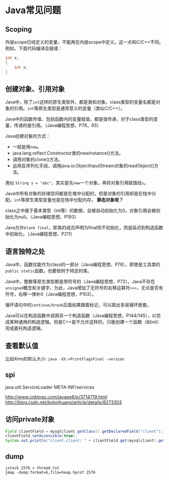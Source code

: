 # Java常见问题

## Scoping

外层scope已经定义的变量，不能再在内层scope中定义。这一点和C/C++不同。例如，下面代码编译会报错：
```java
int x;
{
	int x;
}
```

## 创建对象、引用对象

Java中，除了`int`这样的原生类型外，都是类和对象。class类型的变量名都是对象的引用。`int`等原生类型是通常意义的变量（类似C/C++）。

Java中的函数传值、包括函数内的变量赋值，都是值传递，对于class类型的变量，传递的是引用。（Java编程思想，P78，93）

Java创建对象的方式：
* 一般是用`new`。
* java.lang.reflect.Constructor类的newInstance()方法。
* 调用对象的clone()方法。
* 运用反序列化手段，调用java.io.ObjectInputStream对象的readObject()方法。

类似 `String s = "abc"`，其实是先`new`一个对象，再将对象引用赋值给`s`。

Java中所有对象的存储空间都是在堆中分配的，但是对象的引用却是在栈中分配。`int`等原生类型变量也是在栈中分配内存。
**静态对象呢？**

class之中属于基本类型（int等）的数据，会被自动初始化为0。对象引用会被初始化为null。（Java编程思想，P193）

Java允许`blank final`，即类的成员声明为final但不初始化，而是延迟到构造函数中初始化。（Java编程思想，P211）

## 语言独特之处

Java中，函数仅能作为class的一部分（Java编程思想，P78）。即使是工具类的`public static`函数，也要依附于特定的类。

Java中，整数等原生类型都是带符号的（Java编程思想，P72）。Java不存在`unsigned`概念和关键字。为此，Java增加了无符号的右移运算符`>>>`，无论是否有符号，右移一律补0（Java编程思想，P103）。

循环语句中的`continue/break`后面如果跟着标记，可以跳出多层循环嵌套。

Java可以在构造函数中调用另一个构造函数（Java编程思想，P144/145），以完成某种通用的构造逻辑。但是C++是不允许这样的，只能创建一个函数（如init）完成委托构造逻辑。

## 查看默认值

比如Xms的默认大小: `java -XX:+PrintFlagsFinal -version`

## spi 

java.util.ServiceLoader META-INF/services

http://www.cnblogs.com/javaee6/p/3714719.html
http://blog.csdn.net/kokojhuang/article/details/8273303

## 访问private对象

```java
Field clientField = mysqlclient.getClass().getDeclaredField("client");
clientField.setAccessible(true);
System.out.println("client.client: " + clientField.get(mysqlclient).getClass());
```

## dump

```shell
jstack 2576 > thread.txt
jmap -dump:format=b,file=heap.hprof 2576
```


